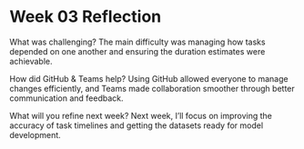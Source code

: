 # Week 03 Reflection

What was challenging?
The main difficulty was managing how tasks depended on one another and ensuring the duration estimates were achievable.

How did GitHub & Teams help?
Using GitHub allowed everyone to manage changes efficiently, and Teams made collaboration smoother through better communication and feedback.

What will you refine next week?
Next week, I’ll focus on improving the accuracy of task timelines and getting the datasets ready for model development.